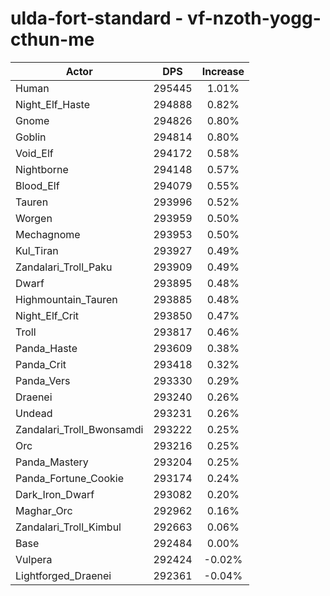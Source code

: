 # ulda-fort-standard - vf-nzoth-yogg-cthun-me
| Actor | DPS | Increase |
|---|:---:|:---:|
|Human|295445|1.01%|
|Night_Elf_Haste|294888|0.82%|
|Gnome|294826|0.80%|
|Goblin|294814|0.80%|
|Void_Elf|294172|0.58%|
|Nightborne|294148|0.57%|
|Blood_Elf|294079|0.55%|
|Tauren|293996|0.52%|
|Worgen|293959|0.50%|
|Mechagnome|293953|0.50%|
|Kul_Tiran|293927|0.49%|
|Zandalari_Troll_Paku|293909|0.49%|
|Dwarf|293895|0.48%|
|Highmountain_Tauren|293885|0.48%|
|Night_Elf_Crit|293850|0.47%|
|Troll|293817|0.46%|
|Panda_Haste|293609|0.38%|
|Panda_Crit|293418|0.32%|
|Panda_Vers|293330|0.29%|
|Draenei|293240|0.26%|
|Undead|293231|0.26%|
|Zandalari_Troll_Bwonsamdi|293222|0.25%|
|Orc|293216|0.25%|
|Panda_Mastery|293204|0.25%|
|Panda_Fortune_Cookie|293174|0.24%|
|Dark_Iron_Dwarf|293082|0.20%|
|Maghar_Orc|292962|0.16%|
|Zandalari_Troll_Kimbul|292663|0.06%|
|Base|292484|0.00%|
|Vulpera|292424|-0.02%|
|Lightforged_Draenei|292361|-0.04%|
